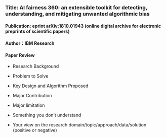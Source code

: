 

### Title: AI fairness 360: an extensible toolkit for detecting, understanding, and mitigating unwanted algorithmic bias

#### Publication: eprint arXiv:1810.01943 (online digital archive for electronic preprints of scientific papers)

#### Author：IBM Research

  
#### Paper Review
- Research Background



- Problem to Solve


- Key Design and Algorithm Proposed


- Major Contribution

  
- Major limitation

  

- Something you don’t understand

  

- Your view on the research domain/topic/approach/data/solution  (positive or negative)
